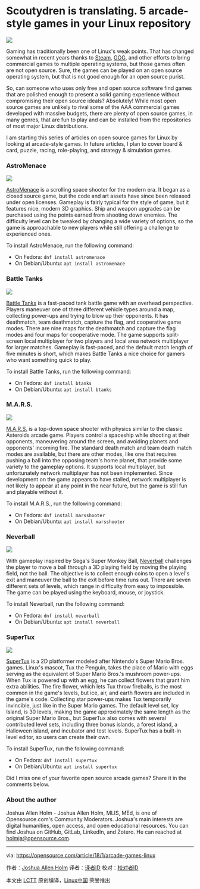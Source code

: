Scoutydren is translating. 
5 arcade-style games in your Linux repository
======

![](https://opensource.com/sites/default/files/styles/image-full-size/public/lead-images/arcade_game_gaming.jpg?itok=84Rjk_32)

Gaming has traditionally been one of Linux's weak points. That has changed somewhat in recent years thanks to [Steam][1], [GOG][2], and other efforts to bring commercial games to multiple operating systems, but those games often are not open source. Sure, the games can be played on an open source operating system, but that is not good enough for an open source purist.

So, can someone who uses only free and open source software find games that are polished enough to present a solid gaming experience without compromising their open source ideals? Absolutely! While most open source games are unlikely to rival some of the AAA commercial games developed with massive budgets, there are plenty of open source games, in many genres, that are fun to play and can be installed from the repositories of most major Linux distributions.

I am starting this series of articles on open source games for Linux by looking at arcade-style games. In future articles, I plan to cover board & card, puzzle, racing, role-playing, and strategy & simulation games.

### AstroMenace

![](https://opensource.com/sites/default/files/u128651/astromenace.png)

[AstroMenace][3] is a scrolling space shooter for the modern era. It began as a closed source game, but the code and art assets have since been released under open licenses. Gameplay is fairly typical for the style of game, but it features nice, modern 3D graphics. Ship and weapon upgrades can be purchased using the points earned from shooting down enemies. The difficulty level can be tweaked by changing a wide variety of options, so the game is approachable to new players while still offering a challenge to experienced ones.

To install AstroMenace, run the following command:

  * On Fedora: `dnf install astromenace`
  * On Debian/Ubuntu: `apt install astromenace`



### Battle Tanks

![](https://opensource.com/sites/default/files/u128651/battle_tanks.png)

[Battle Tanks][4] is a fast-paced tank battle game with an overhead perspective. Players maneuver one of three different vehicle types around a map, collecting power-ups and trying to blow up their opponents. It has deathmatch, team deathmatch, capture the flag, and cooperative game modes. There are nine maps for the deathmatch and capture the flag modes and four maps for cooperative mode. The game supports split-screen local multiplayer for two players and local area network multiplayer for larger matches. Gameplay is fast-paced, and the default match length of five minutes is short, which makes Battle Tanks a nice choice for gamers who want something quick to play.

To install Battle Tanks, run the following command:

  * On Fedora: `dnf install btanks`
  * On Debian/Ubuntu: `apt install btanks`



### M.A.R.S.

![](https://opensource.com/sites/default/files/u128651/m.a.r.s.png)

[M.A.R.S.][5] is a top-down space shooter with physics similar to the classic Asteroids arcade game. Players control a spaceship while shooting at their opponents, maneuvering around the screen, and avoiding planets and opponents' incoming fire. The standard death match and team death match modes are available, but there are other modes, like one that requires pushing a ball into the opposing team's home planet, that provide some variety to the gameplay options. It supports local multiplayer, but unfortunately network multiplayer has not been implemented. Since development on the game appears to have stalled, network multiplayer is not likely to appear at any point in the near future, but the game is still fun and playable without it.

To install M.A.R.S., run the following command:

  * On Fedora: `dnf install marsshooter`
  * On Debian/Ubuntu: `apt install marsshooter`



### Neverball

![](https://opensource.com/sites/default/files/u128651/neverball.png)

With gameplay inspired by Sega's Super Monkey Ball, [Neverball][6] challenges the player to move a ball through a 3D playing field by moving the playing field, not the ball. The objective is to collect enough coins to open a level's exit and maneuver the ball to the exit before time runs out. There are seven different sets of levels, which range in difficulty from easy to impossible. The game can be played using the keyboard, mouse, or joystick.

To install Neverball, run the following command:

  * On Fedora: `dnf install neverball`
  * On Debian/Ubuntu: `apt install neverball`



### SuperTux

![](https://opensource.com/sites/default/files/u128651/supertux.png)

[SuperTux][7] is a 2D platformer modeled after Nintendo's Super Mario Bros. games. Linux's mascot, Tux the Penguin, takes the place of Mario with eggs serving as the equivalent of Super Mario Bros.'s mushroom power-ups. When Tux is powered up with an egg, he can collect flowers that grant him extra abilities. The fire flower, which lets Tux throw fireballs, is the most common in the game's levels, but ice, air, and earth flowers are included in the game's code. Collecting star power-ups makes Tux temporarily invincible, just like in the Super Mario games. The default level set, Icy Island, is 30 levels, making the game approximately the same length as the original Super Mario Bros., but SuperTux also comes with several contributed level sets, including three bonus islands, a forest island, a Halloween island, and incubator and test levels. SuperTux has a built-in level editor, so users can create their own.

To install SuperTux, run the following command:

  * On Fedora: `dnf install supertux`
  * On Debian/Ubuntu: `apt install supertux`



Did I miss one of your favorite open source arcade games? Share it in the comments below.
### About the author
Joshua Allen Holm - Joshua Allen Holm, MLIS, MEd, is one of Opensource.com's Community Moderators. Joshua's main interests are digital humanities, open access, and open educational resources. You can find Joshua on GitHub, GitLab, LinkedIn, and Zotero. He can reached at holmja@opensource.com. 

--------------------------------------------------------------------------------

via: https://opensource.com/article/18/1/arcade-games-linux

作者：[Joshua Allen Holm][a]
译者：[译者ID](https://github.com/译者ID)
校对：[校对者ID](https://github.com/校对者ID)

本文由 [LCTT](https://github.com/LCTT/TranslateProject) 原创编译，[Linux中国](https://linux.cn/) 荣誉推出

[a]:https://opensource.com/users/holmja
[1]:http://store.steampowered.com/
[2]:https://www.gog.com/
[3]:http://www.viewizard.com/
[4]:http://btanks.sourceforge.net/blog/about-game
[5]:http://mars-game.sourceforge.net/?page_id=10
[6]:https://neverball.org/index.php
[7]:http://supertux.org/
